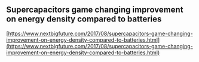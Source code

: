 ## Supercapacitors game changing improvement on energy density compared to batteries
  
  [https://www.nextbigfuture.com/2017/08/supercapacitors-game-changing-improvement-on-energy-density-compared-to-batteries.html](https://www.nextbigfuture.com/2017/08/supercapacitors-game-changing-improvement-on-energy-density-compared-to-batteries.html)